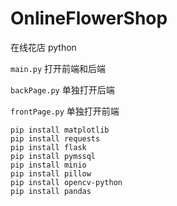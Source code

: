 # OnlineFlowerShop

在线花店 python

`main.py` 打开前端和后端

`backPage.py` 单独打开后端

`frontPage.py` 单独打开前端

```shell
pip install matplotlib
pip install requests
pip install flask
pip install pymssql
pip install minio
pip install pillow
pip install opencv-python
pip install pandas
```